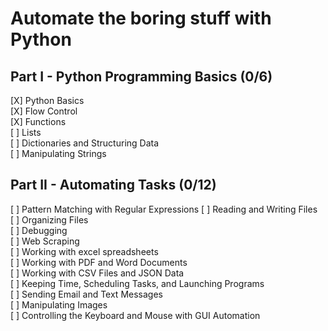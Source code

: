 # Automate the boring stuff with Python

## Part I - Python Programming Basics  (0/6)  
[X] Python Basics  
[X] Flow Control  
[X] Functions  
[ ] Lists  
[ ] Dictionaries and Structuring Data  
[ ] Manipulating Strings

## Part II - Automating Tasks  (0/12)
[ ] Pattern Matching with Regular Expressions
[ ] Reading and Writing Files  
[ ] Organizing Files  
[ ] Debugging  
[ ] Web Scraping  
[ ] Working with excel spreadsheets  
[ ] Working with PDF and Word Documents  
[ ] Working with CSV Files and JSON Data  
[ ] Keeping Time, Scheduling Tasks, and Launching Programs  
[ ] Sending Email and Text Messages  
[ ] Manipulating Images  
[ ] Controlling the Keyboard and Mouse with GUI Automation  
